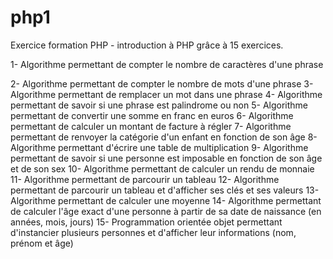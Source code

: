 # php1
Exercice formation PHP - introduction à PHP grâce à 15 exercices.

1- Algorithme permettant de compter le nombre de caractères d'une phrase

2- Algorithme permettant de compter le nombre de mots d'une phrase
3- Algorithme permettant de remplacer un mot dans une phrase
4- Algorithme permettant de savoir si une phrase est palindrome ou non
5- Algorithme permettant de convertir une somme en franc en euros
6- Algorithme permettant de calculer un montant de facture à régler
7- Algorithme permettant de renvoyer la catégorie d'un enfant en fonction de son âge
8- Algorithme permettant d'écrire une table de multiplication
9- Algorithme permettant de savoir si une personne est imposable en fonction de son âge et de son sex
10- Algorithme permettant de calculer un rendu de monnaie
11- Algorithme permettant de parcourir un tableau
12- Algorithme permettant de parcourir un tableau et d'afficher ses clés et ses valeurs
13- Algorithme permettant de calculer une moyenne
14- Algorithme permettant de calculer l'âge exact d'une personne à partir de sa date de naissance (en années, mois, jours)
15- Programmation orientée objet permettant d'instancier plusieurs personnes et d'afficher leur informations (nom, prénom et âge)


